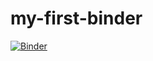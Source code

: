 # my-first-binder

[![Binder](https://mybinder.org/badge_logo.svg)](https://mybinder.org/v2/gh/Lucia-Michielin/my-first-binder/HEAD)
